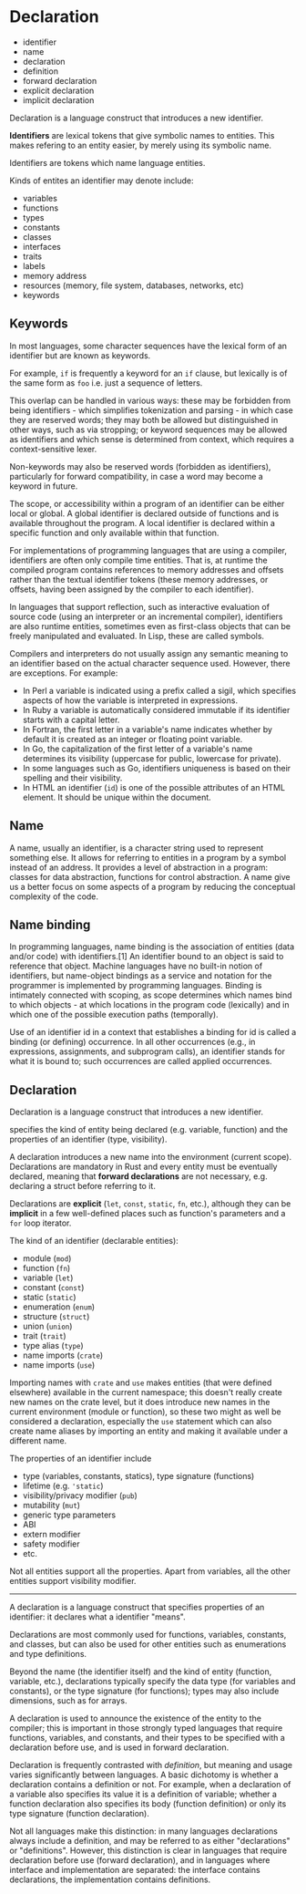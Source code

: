 # Declaration

- identifier
- name
- declaration
- definition
- forward declaration
- explicit declaration
- implicit declaration


Declaration is a language construct that introduces a new identifier.

**Identifiers** are lexical tokens that give symbolic names to entities. This makes refering to an entity easier, by merely using its symbolic name.


Identifiers are tokens which name language entities.

Kinds of entites an identifier may denote include:
- variables
- functions
- types
- constants
- classes
- interfaces
- traits
- labels
- memory address
- resources (memory, file system, databases, networks, etc)
- keywords



## Keywords

In most languages, some character sequences have the lexical form of an identifier but are known as keywords.

For example, `if` is frequently a keyword for an `if` clause, but lexically is of the same form as `foo` i.e. just a sequence of letters.

This overlap can be handled in various ways: these may be forbidden from being identifiers - which simplifies tokenization and parsing - in which case they are reserved words; they may both be allowed but distinguished in other ways, such as via stropping; or keyword sequences may be allowed as identifiers and which sense is determined from context, which requires a context-sensitive lexer.

Non-keywords may also be reserved words (forbidden as identifiers), particularly for forward compatibility, in case a word may become a keyword in future.

The scope, or accessibility within a program of an identifier can be either local or global. A global identifier is declared outside of functions and is available throughout the program. A local identifier is declared within a specific function and only available within that function.

For implementations of programming languages that are using a compiler, identifiers are often only compile time entities. That is, at runtime the compiled program contains references to memory addresses and offsets rather than the textual identifier tokens (these memory addresses, or offsets, having been assigned by the compiler to each identifier).

In languages that support reflection, such as interactive evaluation of source code (using an interpreter or an incremental compiler), identifiers are also runtime entities, sometimes even as first-class objects that can be freely manipulated and evaluated. In Lisp, these are called symbols.

Compilers and interpreters do not usually assign any semantic meaning to an identifier based on the actual character sequence used. However, there are exceptions. For example:
- In Perl a variable is indicated using a prefix called a sigil, which specifies aspects of how the variable is interpreted in expressions.
- In Ruby a variable is automatically considered immutable if its identifier starts with a capital letter.
- In Fortran, the first letter in a variable's name indicates whether by default it is created as an integer or floating point variable.
- In Go, the capitalization of the first letter of a variable's name determines its visibility (uppercase for public, lowercase for private).
- In some languages such as Go, identifiers uniqueness is based on their spelling and their visibility.
- In HTML an identifier (`id`) is one of the possible attributes of an HTML element. It should be unique within the document.



## Name
A name, usually an identifier, is a character string used to represent something else. It allows for referring to entities in a program by a symbol instead of an address. It provides a level of abstraction in a program: classes for data abstraction, functions for control abstraction. A name give us a better focus on some aspects of a program by reducing the conceptual complexity of the code.


## Name binding 
In programming languages, name binding is the association of entities (data and/or code) with identifiers.[1] An identifier bound to an object is said to reference that object. Machine languages have no built-in notion of identifiers, but name-object bindings as a service and notation for the programmer is implemented by programming languages. Binding is intimately connected with scoping, as scope determines which names bind to which objects - at which locations in the program code (lexically) and in which one of the possible execution paths (temporally).

Use of an identifier id in a context that establishes a binding for id is called a binding (or defining) occurrence. In all other occurrences (e.g., in expressions, assignments, and subprogram calls), an identifier stands for what it is bound to; such occurrences are called applied occurrences.


## Declaration

Declaration is a language construct that introduces a new identifier.

specifies the kind of entity being declared (e.g. variable, function) and the properties of an identifier (type, visibility).


A declaration introduces a new name into the environment (current scope). Declarations are mandatory in Rust and every entity must be eventually declared, meaning that __forward declarations__ are not necessary, e.g. declaring a struct before referring to it.

Declarations are __explicit__ (`let`, `const`, `static`, `fn`, etc.), although they can be __implicit__ in a few well-defined places such as function's parameters and a `for` loop iterator.

The kind of an identifier (declarable entities):
- module (`mod`)
- function (`fn`)
- variable (`let`)
- constant (`const`)
- static (`static`)
- enumeration (`enum`)
- structure (`struct`)
- union (`union`)
- trait (`trait`)
- type alias (`type`)
- name imports (`crate`)
- name imports (`use`)


Importing names with `crate` and `use` makes entities (that were defined elsewhere) available in the current namespace; this doesn't really create new names on the crate level, but it does introduce new names in the current environment (module or function), so these two might as well be considered a declaration, especially the `use` statement which can also create name aliases by importing an entity and making it available under a different name.



The properties of an identifier include
- type (variables, constants, statics), type signature (functions)
- lifetime (e.g. `'static`)
- visibility/privacy modifier (`pub`)
- mutability (`mut`)
- generic type parameters
- ABI
- extern modifier
- safety modifier
- etc.

Not all entities support all the properties. Apart from variables, all the other entities support visibility modifier.

---

A declaration is a language construct that specifies properties of an identifier: it declares what a identifier "means".

Declarations are most commonly used for functions, variables, constants, and classes, but can also be used for other entities such as enumerations and type definitions.

Beyond the name (the identifier itself) and the kind of entity (function, variable, etc.), declarations typically specify the data type (for variables and constants), or the type signature (for functions); types may also include dimensions, such as for arrays. 

A declaration is used to announce the existence of the entity to the compiler; this is important in those strongly typed languages that require functions, variables, and constants, and their types to be specified with a declaration before use, and is used in forward declaration.

Declaration is frequently contrasted with _definition_, but meaning and usage varies significantly between languages. A basic dichotomy is whether a declaration contains a definition or not. For example, when a declaration of a variable also specifies its value it is a definition of variable; whether a function declaration also specifies its body (function definition) or only its type signature (function declaration).

Not all languages make this distinction: in many languages declarations always include a definition, and may be referred to as either "declarations" or "definitions". However, this distinction is clear in languages that require declaration before use (forward declaration), and in languages where interface and implementation are separated: the interface contains declarations, the implementation contains definitions.
